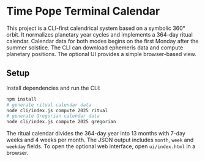 # Time Pope Terminal Calendar

This project is a CLI-first calendrical system based on a symbolic 360° orbit. It normalizes planetary year cycles and implements a 364-day ritual calendar. Calendar data for both modes begins on the first Monday after the summer solstice. The CLI can download ephemeris data and compute planetary positions. The optional UI provides a simple browser-based view.

## Setup

Install dependencies and run the CLI:

```bash
npm install
# generate ritual calendar data
node cli/index.js compute 2025 ritual
# generate Gregorian calendar data
node cli/index.js compute 2025 gregorian
```

The ritual calendar divides the 364-day year into 13 months with 7-day weeks and 4 weeks per month. The JSON output includes `month`, `week` and `weekday` fields. To open the optional web interface, open `ui/index.html` in a browser.
